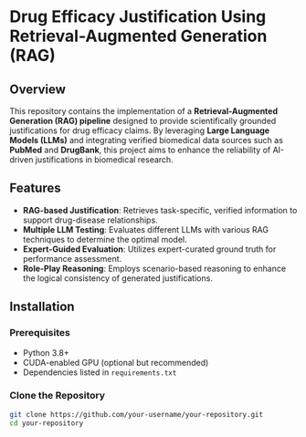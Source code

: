 # Drug Efficacy Justification Using Retrieval-Augmented Generation (RAG)

## Overview  
This repository contains the implementation of a **Retrieval-Augmented Generation (RAG) pipeline** designed to provide scientifically grounded justifications for drug efficacy claims. By leveraging **Large Language Models (LLMs)** and integrating verified biomedical data sources such as **PubMed** and **DrugBank**, this project aims to enhance the reliability of AI-driven justifications in biomedical research.  

## Features  
- **RAG-based Justification**: Retrieves task-specific, verified information to support drug-disease relationships.  
- **Multiple LLM Testing**: Evaluates different LLMs with various RAG techniques to determine the optimal model.  
- **Expert-Guided Evaluation**: Utilizes expert-curated ground truth for performance assessment.  
- **Role-Play Reasoning**: Employs scenario-based reasoning to enhance the logical consistency of generated justifications.  

## Installation  

### Prerequisites  
- Python 3.8+  
- CUDA-enabled GPU (optional but recommended)  
- Dependencies listed in `requirements.txt`  

### Clone the Repository  
```bash
git clone https://github.com/your-username/your-repository.git
cd your-repository
